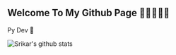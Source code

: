 ## Welcome To My Github Page 🌱🌱🌱🌱🌱

Py Dev 🤖


![Srikar's github stats](https://github-readme-stats.vercel.app/api?username=God-Of-Geeks&count_private=true&theme=light&show_icons=true&hide_border=true&text_color=282828&bg_color=FFFFF)
